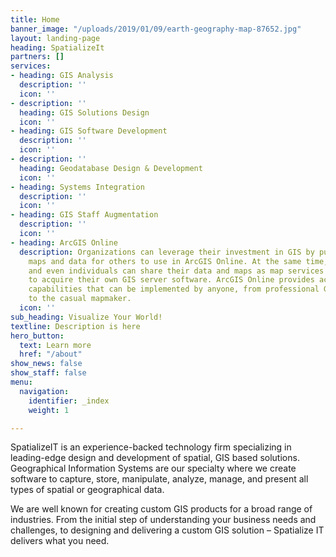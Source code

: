 ```yaml
---
title: Home
banner_image: "/uploads/2019/01/09/earth-geography-map-87652.jpg"
layout: landing-page
heading: SpatializeIt
partners: []
services:
- heading: GIS Analysis
  description: ''
  icon: ''
- description: ''
  heading: GIS Solutions Design
  icon: ''
- heading: GIS Software Development
  description: ''
  icon: ''
- description: ''
  heading: Geodatabase Design & Development
  icon: ''
- heading: Systems Integration
  description: ''
  icon: ''
- heading: GIS Staff Augmentation
  description: ''
  icon: ''
- heading: ArcGIS Online
  description: Organizations can leverage their investment in GIS by publishing their
    maps and data for others to use in ArcGIS Online. At the same time, smaller organizations
    and even individuals can share their data and maps as map services without having
    to acquire their own GIS server software. ArcGIS Online provides access to powerful
    capabilities that can be implemented by anyone, from professional GIS analysts
    to the casual mapmaker.
  icon: ''
sub_heading: Visualize Your World!
textline: Description is here
hero_button:
  text: Learn more
  href: "/about"
show_news: false
show_staff: false
menu:
  navigation:
    identifier: _index
    weight: 1

---
```

SpatializeIT is an experience-backed technology firm specializing in leading-edge design and development of spatial, GIS based solutions. Geographical Information Systems are our specialty where we create software to capture, store, manipulate, analyze, manage, and present all types of spatial or geographical data.

We are well known for creating custom GIS products for a broad range of industries. From the initial step of understanding your business needs and challenges, to designing and delivering a custom GIS solution – Spatialize IT delivers what you need.